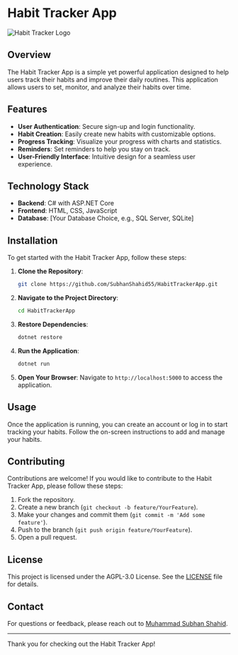 # Habit Tracker App

![Habit Tracker Logo](path/to/your/logo.png) <!-- Optional: Add a logo or image -->

## Overview

The Habit Tracker App is a simple yet powerful application designed to help users track their habits and improve their daily routines. This application allows users to set, monitor, and analyze their habits over time.

## Features

- **User Authentication**: Secure sign-up and login functionality.
- **Habit Creation**: Easily create new habits with customizable options.
- **Progress Tracking**: Visualize your progress with charts and statistics.
- **Reminders**: Set reminders to help you stay on track.
- **User-Friendly Interface**: Intuitive design for a seamless user experience.

## Technology Stack

- **Backend**: C# with ASP.NET Core
- **Frontend**: HTML, CSS, JavaScript
- **Database**: [Your Database Choice, e.g., SQL Server, SQLite]

## Installation

To get started with the Habit Tracker App, follow these steps:

1. **Clone the Repository**:
   ```bash
   git clone https://github.com/SubhanShahid55/HabitTrackerApp.git
   ```

2. **Navigate to the Project Directory**:
   ```bash
   cd HabitTrackerApp
   ```

3. **Restore Dependencies**:
   ```bash
   dotnet restore
   ```

4. **Run the Application**:
   ```bash
   dotnet run
   ```

5. **Open Your Browser**: Navigate to `http://localhost:5000` to access the application.

## Usage

Once the application is running, you can create an account or log in to start tracking your habits. Follow the on-screen instructions to add and manage your habits.

## Contributing

Contributions are welcome! If you would like to contribute to the Habit Tracker App, please follow these steps:

1. Fork the repository.
2. Create a new branch (`git checkout -b feature/YourFeature`).
3. Make your changes and commit them (`git commit -m 'Add some feature'`).
4. Push to the branch (`git push origin feature/YourFeature`).
5. Open a pull request.

## License

This project is licensed under the AGPL-3.0 License. See the [LICENSE](LICENSE) file for details.

## Contact

For questions or feedback, please reach out to [Muhammad Subhan Shahid](mailto:rajpootsubhan41@gmail.com).

---

Thank you for checking out the Habit Tracker App!
